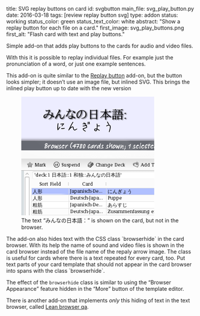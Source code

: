 title: SVG replay buttons on card
id: svgbutton
main_file: svg_play_button.py
date: 2016-03-18
tags: [review replay button svg]
type: addon
status: working
status_color: green
status_text_color: white
abstract: "Show a replay button for each file on a card."
first_image: svg_play_buttons.png
first_alt: "Flash card with text and play buttons."

Simple add-on that adds play buttons to the cards for audio and video
files.

With this it is possible to replay individual files. For example just
the pronunciation of a word, or just one example sentences.

This add-on is quite similar to the [Replay button](./Play%20button.html) add-on, but the button looks simpler; it doesn’t use an image file, but inlined SVG. This brings the inlined play button up to date with the new version

<span  class="clear" />
<figure>
<img src="images/browserhide.png" alt="Part of the Anki review window.
Text: みんなの日本語： にんぎょう.  Below part of the Anki card
browser. One line highlighted. Text: 人形; Japanisch-De...; にんぎょう">
<figcaption>The text <q lang="ja">みんなの日本語：</q> is shown on the card,
but not in the browser.</figcaption>
</figure>
The add-on also hides text with the CSS class `browserhide` in the
card browser. With its help the name of sound and video files is shown in
the card browser instead of the file name of the repaly arrow
image. The class is useful for cards where there is a text repeated
for every card, too. Put text  parts of your card template that
should not appear in the card browser into spans with the class `browserhide`.

The effect of the `browserhide` class is similar to using the
<q>Browser Appearance</q> feature hidden in the <q>More</q> button of
the template editor.

There is another add-on that implements *only* this hiding of text in
the text browser, called [Lean browser qa](Lean%20browser%20qa.html).
